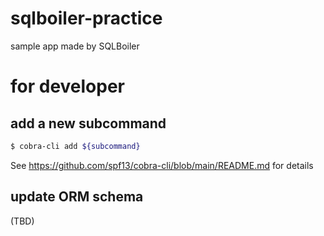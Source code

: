 # sqlboiler-practice
sample app made by SQLBoiler

# for developer

## add a new subcommand

```bash
$ cobra-cli add ${subcommand}
```

See https://github.com/spf13/cobra-cli/blob/main/README.md for details

## update ORM schema

(TBD)
